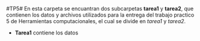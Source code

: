 #TP5#
En esta carpeta se encuantran dos subcarpetas **tarea1** y **tarea2**, que contienen los datos y archivos utilizados para la entrega del trabajo practico 5 de Herramientas computacionales, el cual se divide en *tarea1* y *tarea2*.

* **Tarea1** contiene los datos 
